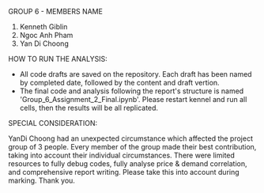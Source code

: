GROUP 6 - MEMBERS NAME
1. Kenneth Giblin
2. Ngoc Anh Pham
3. Yan Di Choong

HOW TO RUN THE ANALYSIS:
- All code drafts are saved on the repository. Each draft has been named by completed date, followed by the content and draft vertion.
- The final code and analysis following the report's structure is named 'Group_6_Assignment_2_Final.ipynb'. Please restart kennel and run all cells, then the results will be all replicated.

SPECIAL CONSIDERATION:

YanDi Choong had an unexpected circumstance which affected the project group of 3 people. 
Every member of the group made their best contribution, taking into account their individual circumstances. 
There were limited resources to fully debug codes, fully analyse price & demand correlation, and comprehensive report writing. 
Please take this into account during marking. Thank you.
